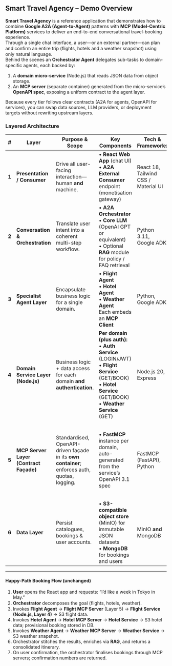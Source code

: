 ## Smart Travel Agency – Demo Overview

**Smart Travel Agency** is a reference application that demonstrates how to combine **Google A2A (Agent-to-Agent)** patterns with **MCP (Model-Centric Platform)** services to deliver an end-to-end conversational travel-booking experience.  
Through a single chat interface, a user—or an external partner—can plan and confirm an entire trip (ﬂights, hotels and a weather snapshot) using only natural language.  
Behind the scenes an **Orchestrator Agent** delegates sub-tasks to domain-speciﬁc agents, each backed by:

1. A **domain micro-service** (Node.js) that reads JSON data from object storage.  
2. An **MCP server** (separate container) generated from the micro-service’s **OpenAPI spec**, exposing a uniform contract to the agent layer.

Because every tier follows clear contracts (A2A for agents, OpenAPI for services), you can swap data sources, LLM providers, or deployment targets without rewriting upstream layers.


### Layered Architecture 

| # | Layer | Purpose & Scope | Key Components | Tech & Frameworks | Notes |
|---|-------|-----------------|----------------|-------------------|-------|
| **1** | **Presentation / Consumer** | Drive all user-facing interaction—human **and** machine. | • **React Web App** (chat UI)  <br>• **A2A External Consumer** endpoint (monetisation gateway) | React 18, Tailwind CSS / Material UI | Browser chat for humans; REST/JSON A2A endpoint for partners. |
| **2** | **Conversation & Orchestration** | Translate user intent into a coherent multi-step workflow. | • **A2A Orchestrator**  <br>• **Core LLM** (OpenAI GPT or equivalent)  <br>• Optional **RAG** module for policy / FAQ retrieval | Python 3.11, Google ADK | Maintains conversation state, plans calls to domain agents, merges their results. |
| **3** | **Specialist Agent Layer** | Encapsulate business logic for a single domain. | • **Flight Agent**  <br>• **Hotel Agent**  <br>• **Weather Agent**  <br>Each embeds an **MCP Client** | Python, Google ADK | Stateless **template**; runtime config points to a chosen MCP endpoint and injects domain-specific system prompts. |
| **4** | **Domain Service Layer (Node.js)** | Business logic + data access for each domain **and authentication**. | **Per domain (plus auth):**  <br>• **Auth Service** (LOGIN/JWT)  <br>• **Flight Service** (GET/BOOK)  <br>• **Hotel Service** (GET/BOOK)  <br>• **Weather Service** (GET) | Node.js 20, Express | Reads JSON catalogues from object storage; handles booking and user side-effects; **publishes an OpenAPI 3.1 spec** consumed by the façade. |
| **5** | **MCP Server Layer (Contract Façade)** | Standardised, OpenAPI-driven façade in its **own container**; enforces auth, quotas, logging. | • **FastMCP** instance per domain, auto-generated from the service’s OpenAPI 3.1 spec | FastMCP (FastAPI), Python | **Generic FastMCP container** that ingests the domain’s OpenAPI spec at start-up. Same image reused for every domain; enforces auth/quotas/logging while shielding agents from Node internals. |
| **6** | **Data Layer** | Persist catalogues, bookings & user accounts. | • **S3-compatible object store** (MinIO) for immutable JSON datasets  <br>• **MongoDB** for bookings and users | MinIO **and** MongoDB | Immutable catalogue → object storage; mutable data → MongoDB |

---

#### Happy-Path Booking Flow (unchanged)

1. **User** opens the React app and requests: “I’d like a week in Tokyo in May.”  
2. **Orchestrator** decomposes the goal (ﬂights, hotels, weather).  
3. Invokes **Flight Agent** → **Flight MCP Server** (Layer 5) → **Flight Service (Node.js, Layer 4)** → S3 flight data.  
4. Invokes **Hotel Agent** → **Hotel MCP Server** → **Hotel Service** → S3 hotel data; provisional booking stored in DB.  
5. Invokes **Weather Agent** → **Weather MCP Server** → **Weather Service** → S3 weather snapshot.  
6. Orchestrator stitches the results, enriches via **RAG**, and returns a consolidated itinerary.  
7. On user confirmation, the orchestrator finalises bookings through MCP servers; confirmation numbers are returned.


